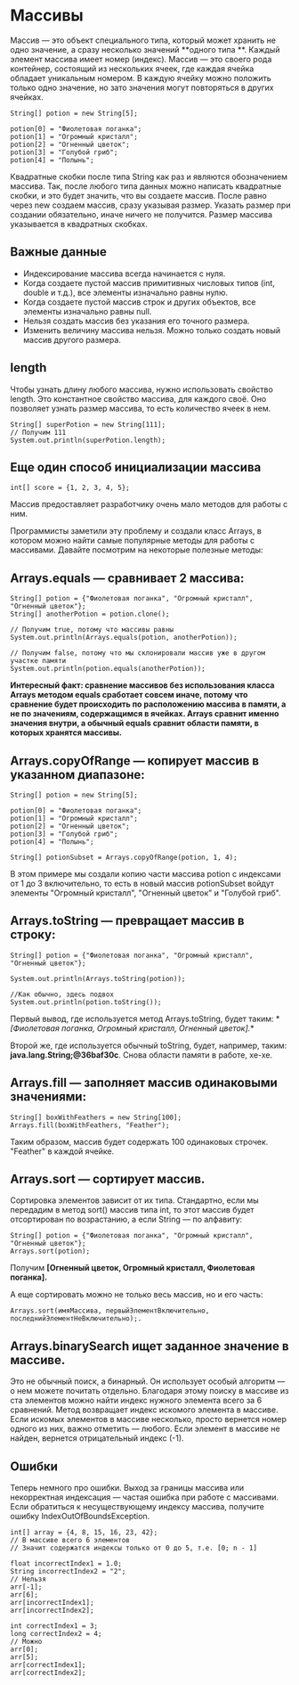 # Массивы

Массив — это объект специального типа, который может хранить не одно значение, а сразу несколько значений **одного типа
**.
Каждый элемент массива имеет номер (индекс). Массив — это своего рода контейнер, состоящий из нескольких ячеек,
где каждая ячейка обладает уникальным номером. В каждую ячейку можно положить только одно значение,
но зато значения могут повторяться в других ячейках.

``` 
String[] potion = new String[5];

potion[0] = "Фиолетовая поганка";
potion[1] = "Огромный кристалл";
potion[2] = "Огненный цветок";
potion[3] = "Голубой гриб";
potion[4] = "Полынь";
```

Квадратные скобки после типа String как раз и являются обозначением массива. Так, после любого типа данных можно
написать квадратные скобки, и это будет значить, что вы создаете массив. После равно через new создаем массив,
сразу указывая размер. Указать размер при создании обязательно, иначе ничего не получится. Размер массива
указывается в квадратных скобках.

## Важные данные

* Индексирование массива всегда начинается с нуля.
* Когда создаете пустой массив примитивных числовых типов (int, double и т.д.), все элементы изначально равны нулю.
* Когда создаете пустой массив строк и других объектов, все элементы изначально равны null.
* Нельзя создать массив без указания его точного размера.
* Изменить величину массива нельзя. Можно только создать новый массив другого размера.

## length

Чтобы узнать длину любого массива, нужно использовать свойство length. Это константное свойство массива,
для каждого своё. Оно позволяет узнать размер массива, то есть количество ячеек в нем.

``` 
String[] superPotion = new String[111];
// Получим 111
System.out.println(superPotion.length);
```

## Еще один способ инициализации массива

``` 
int[] score = {1, 2, 3, 4, 5};
```

Массив предоставляет разработчику очень мало методов для работы с ним.

Программисты заметили эту проблему и создали класс Arrays, в котором можно найти самые популярные методы для работы
с массивами. Давайте посмотрим на некоторые полезные методы:

## Arrays.equals — сравнивает 2 массива:

``` 
String[] potion = {"Фиолетовая поганка", "Огромный кристалл", "Огненный цветок"};
String[] anotherPotion = potion.clone();

// Получим true, потому что массивы равны
System.out.println(Arrays.equals(potion, anotherPotion));

// Получим false, потому что мы склонировали массив уже в другом участке памяти
System.out.println(potion.equals(anotherPotion));
```

**Интересный факт: сравнение массивов без использования класса Arrays методом equals сработает совсем иначе,
потому что сравнение будет происходить по расположению массива в памяти, а не по значениям, содержащимся в ячейках.
Arrays сравнит именно значения внутри, а обычный equals сравнит области памяти, в которых хранятся массивы.**

## Arrays.copyOfRange — копирует массив в указанном диапазоне:

``` 
String[] potion = new String[5];

potion[0] = "Фиолетовая поганка";
potion[1] = "Огромный кристалл";
potion[2] = "Огненный цветок";
potion[3] = "Голубой гриб";
potion[4] = "Полынь";

String[] potionSubset = Arrays.copyOfRange(potion, 1, 4);
```

В этом примере мы создали копию части массива potion с индексами от 1 до 3 включительно, то есть в новый массив
potionSubset войдут элементы "Огромный кристалл", "Огненный цветок" и "Голубой гриб".

## Arrays.toString — превращает массив в строку:

```
String[] potion = {"Фиолетовая поганка", "Огромный кристалл", "Огненный цветок"};

System.out.println(Arrays.toString(potion));

//Как обычно, здесь подвох
System.out.println(potion.toString());
```

Первый вывод, где используется метод Arrays.toString, будет таким: *
*[Фиолетовая поганка, Огромный кристалл, Огненный цветок].**

Второй же, где используется обычный toString, будет, например, таким: **java.lang.String;@36baf30c**.
Снова области памяти в работе, хе-хе.

## Arrays.fill — заполняет массив одинаковыми значениями:

``` 
String[] boxWithFeathers = new String[100];
Arrays.fill(boxWithFeathers, "Feather");
```

Таким образом, массив будет содержать 100 одинаковых строчек. "Feather" в каждой ячейке.

## Arrays.sort — сортирует массив.

Сортировка элементов зависит от их типа. Стандартно, если мы передадим в метод sort() массив типа int,
то этот массив будет отсортирован по возрастанию, а если String — по алфавиту:

``` 
String[] potion = {"Фиолетовая поганка", "Огромный кристалл", "Огненный цветок"};
Arrays.sort(potion);
```

Получим **[Огненный цветок, Огромный кристалл, Фиолетовая поганка].**

А еще сортировать можно не только весь массив, но и его часть:

```
Arrays.sort(имяМассива, первыйЭлементВключительно, последнийЭлементНеВключительно);.
```

## Arrays.binarySearch ищет заданное значение в массиве.

Это не обычный поиск, а бинарный. Он использует особый алгоритм — о нем можете почитать отдельно.
Благодаря этому поиску в массиве из ста элементов можно найти индекс нужного элемента всего за 6 сравнений.
Метод возвращает индекс искомого элемента в массиве. Если искомых элементов в массиве несколько,
просто вернется номер одного из них, важно отметить — любого. Если элемент в массиве не найден,
вернется отрицательный индекс (-1).

## Ошибки

Теперь немного про ошибки. Выход за границы массива или некорректная индексация — частая ошибка при работе с массивами.
Если обратиться к несуществующему индексу массива, получите ошибку IndexOutOfBoundsException.

``` 
int[] array = {4, 8, 15, 16, 23, 42};
// В массиве всего 6 элементов
// Значит содержатся индексы только от 0 до 5, т.е. [0; n - 1]

float incorrectIndex1 = 1.0;
String incorrectIndex2 = "2";
// Нельзя
arr[-1];
arr[6];
arr[incorrectIndex1];
arr[incorrectIndex2];

int correctIndex1 = 3;
long correctIndex2 = 4;
// Можно
arr[0];
arr[5];
arr[correctIndex1];
arr[correctIndex2];
```